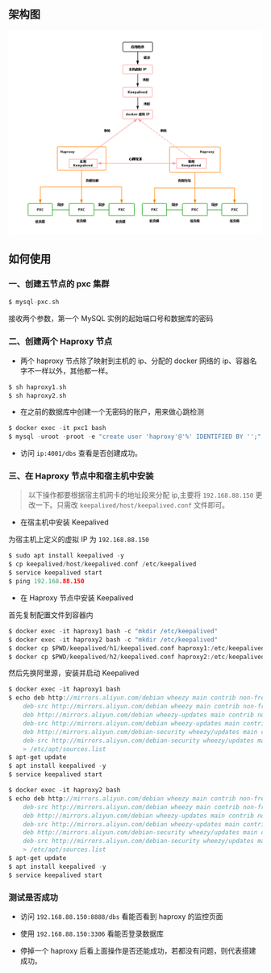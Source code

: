 ## 架构图

<div align="center"><img src="../../libs/images/pxc-keepalived.png" /></div>

## 如何使用

### 一、创建五节点的 pxc 集群

```c
$ mysql-pxc.sh
```

接收两个参数，第一个 MySQL 实例的起始端口号和数据库的密码

### 二、创建两个 Haproxy 节点

- 两个 haproxy 节点除了映射到主机的 ip、分配的 docker 网络的 ip、容器名字不一样以外，其他都一样。

```c
$ sh haproxy1.sh
$ sh haproxy2.sh
```

- 在之前的数据库中创建一个无密码的账户，用来做心跳检测

```c
$ docker exec -it pxc1 bash
$ mysql -uroot -proot -e "create user 'haproxy'@'%' IDENTIFIED BY '';"
```

- 访问 `ip:4001/dbs` 查看是否创建成功。


### 三、在 Haproxy 节点中和宿主机中安装 

>以下操作都要根据宿主机网卡的地址段来分配 ip,主要将 `192.168.88.150` 更改一下。只需改 `keepalived/host/keepalived.conf` 文件即可。

- 在宿主机中安装 Keepalived

为宿主机上定义的虚拟 IP 为 `192.168.88.150`

```c
$ sudo apt install keepalived -y
$ cp keepalived/host/keepalived.conf /etc/keepalived
$ service keepalived start
$ ping 192.168.88.150
```

- 在 Haproxy 节点中安装 Keepalived

首先复制配置文件到容器内

```c
$ docker exec -it haproxy1 bash -c "mkdir /etc/keepalived"
$ docker exec -it haproxy2 bash -c "mkdir /etc/keepalived"
$ docker cp $PWD/keepalived/h1/keepalived.conf haproxy1:/etc/keepalived
$ docker cp $PWD/keepalived/h2/keepalived.conf haproxy2:/etc/keepalived
```

然后先换阿里源，安装并启动 Keepalived

```c
$ docker exec -it haproxy1 bash
$ echo deb http://mirrors.aliyun.com/debian wheezy main contrib non-free \
    deb-src http://mirrors.aliyun.com/debian wheezy main contrib non-free \
    deb http://mirrors.aliyun.com/debian wheezy-updates main contrib non-free \
    deb-src http://mirrors.aliyun.com/debian wheezy-updates main contrib non-free \
    deb http://mirrors.aliyun.com/debian-security wheezy/updates main contrib non-free \
    deb-src http://mirrors.aliyun.com/debian-security wheezy/updates main contrib non-free \
    > /etc/apt/sources.list
$ apt-get update
$ apt install keepalived -y
$ service keepalived start
```

```c
$ docker exec -it haproxy2 bash
$ echo deb http://mirrors.aliyun.com/debian wheezy main contrib non-free \
    deb-src http://mirrors.aliyun.com/debian wheezy main contrib non-free \
    deb http://mirrors.aliyun.com/debian wheezy-updates main contrib non-free \
    deb-src http://mirrors.aliyun.com/debian wheezy-updates main contrib non-free \
    deb http://mirrors.aliyun.com/debian-security wheezy/updates main contrib non-free \
    deb-src http://mirrors.aliyun.com/debian-security wheezy/updates main contrib non-free \
    > /etc/apt/sources.list
$ apt-get update
$ apt install keepalived -y
$ service keepalived start
```

### 测试是否成功

- 访问 `192.168.88.150:8888/dbs` 看能否看到 haproxy 的监控页面

- 使用 `192.168.88.150:3306` 看能否登录数据库

- 停掉一个 haproxy 后看上面操作是否还能成功，若都没有问题，则代表搭建成功。